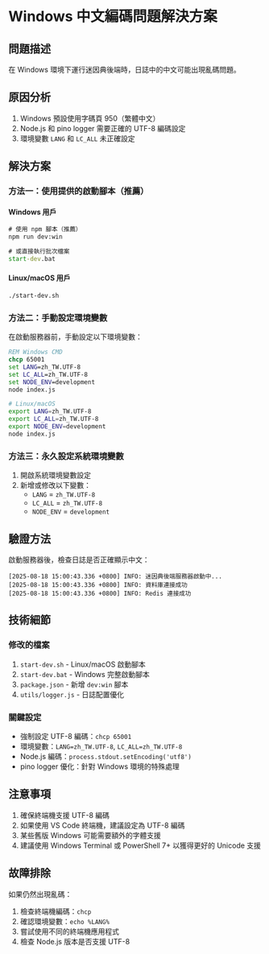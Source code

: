 # Windows 中文編碼問題解決方案

## 問題描述

在 Windows 環境下運行迷因典後端時，日誌中的中文可能出現亂碼問題。

## 原因分析

1. Windows 預設使用字碼頁 950（繁體中文）
2. Node.js 和 pino logger 需要正確的 UTF-8 編碼設定
3. 環境變數 `LANG` 和 `LC_ALL` 未正確設定

## 解決方案

### 方法一：使用提供的啟動腳本（推薦）

#### Windows 用戶

```cmd
# 使用 npm 腳本（推薦）
npm run dev:win

# 或直接執行批次檔案
start-dev.bat
```

#### Linux/macOS 用戶

```bash
./start-dev.sh
```

### 方法二：手動設定環境變數

在啟動服務器前，手動設定以下環境變數：

```cmd
REM Windows CMD
chcp 65001
set LANG=zh_TW.UTF-8
set LC_ALL=zh_TW.UTF-8
set NODE_ENV=development
node index.js
```

```bash
# Linux/macOS
export LANG=zh_TW.UTF-8
export LC_ALL=zh_TW.UTF-8
export NODE_ENV=development
node index.js
```

### 方法三：永久設定系統環境變數

1. 開啟系統環境變數設定
2. 新增或修改以下變數：
   - `LANG` = `zh_TW.UTF-8`
   - `LC_ALL` = `zh_TW.UTF-8`
   - `NODE_ENV` = `development`

## 驗證方法

啟動服務器後，檢查日誌是否正確顯示中文：

```
[2025-08-18 15:00:43.336 +0800] INFO: 迷因典後端服務器啟動中...
[2025-08-18 15:00:43.336 +0800] INFO: 資料庫連接成功
[2025-08-18 15:00:43.336 +0800] INFO: Redis 連接成功
```

## 技術細節

### 修改的檔案

1. `start-dev.sh` - Linux/macOS 啟動腳本
2. `start-dev.bat` - Windows 完整啟動腳本
3. `package.json` - 新增 `dev:win` 腳本
4. `utils/logger.js` - 日誌配置優化

### 關鍵設定

- 強制設定 UTF-8 編碼：`chcp 65001`
- 環境變數：`LANG=zh_TW.UTF-8`, `LC_ALL=zh_TW.UTF-8`
- Node.js 編碼：`process.stdout.setEncoding('utf8')`
- pino logger 優化：針對 Windows 環境的特殊處理

## 注意事項

1. 確保終端機支援 UTF-8 編碼
2. 如果使用 VS Code 終端機，建議設定為 UTF-8 編碼
3. 某些舊版 Windows 可能需要額外的字體支援
4. 建議使用 Windows Terminal 或 PowerShell 7+ 以獲得更好的 Unicode 支援

## 故障排除

如果仍然出現亂碼：

1. 檢查終端機編碼：`chcp`
2. 確認環境變數：`echo %LANG%`
3. 嘗試使用不同的終端機應用程式
4. 檢查 Node.js 版本是否支援 UTF-8
